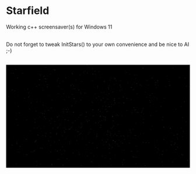 # Starfield
Working c++ screensaver(s) for Windows 11<br><br>

Do not forget to tweak InitStars() to your own convenience and be nice to AI ;-)

<br>
<img src=https://github.com/RayColt/Starfield/blob/master/starfield.jpg>  
